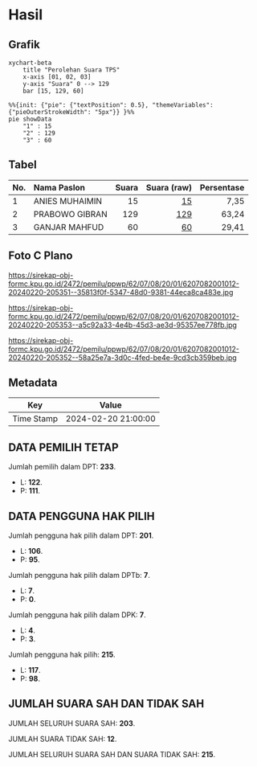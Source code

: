 # Hasil

## Grafik

```mermaid
xychart-beta
    title "Perolehan Suara TPS"
    x-axis [01, 02, 03]
    y-axis "Suara" 0 --> 129
    bar [15, 129, 60]
```

```mermaid
%%{init: {"pie": {"textPosition": 0.5}, "themeVariables": {"pieOuterStrokeWidth": "5px"}} }%%
pie showData
    "1" : 15
    "2" : 129
    "3" : 60
```

## Tabel

| No. | Nama Paslon    | Suara | Suara (raw) | Persentase |
|:--- |:-------------- | -----:| -----------:| ----------:|
| 1   | ANIES MUHAIMIN | 15    | [15][p-1]   | 7,35       |
| 2   | PRABOWO GIBRAN | 129   | [129][p-2]  | 63,24      |
| 3   | GANJAR MAHFUD  | 60    | [60][p-3]   | 29,41      |


[p-1]: https://github.com/gigit-pemilu/pemilu-2024-62-kalimantan-tengah/blob/main/pilpres/hitung-suara/sub/62-kalimantan-tengah/sub/07-seruyan/sub/08-danau-seluluk/sub/2001-asam-baru/sub/012-tps/sub/paslon-1.txt
[p-2]: https://github.com/gigit-pemilu/pemilu-2024-62-kalimantan-tengah/blob/main/pilpres/hitung-suara/sub/62-kalimantan-tengah/sub/07-seruyan/sub/08-danau-seluluk/sub/2001-asam-baru/sub/012-tps/sub/paslon-2.txt
[p-3]: https://github.com/gigit-pemilu/pemilu-2024-62-kalimantan-tengah/blob/main/pilpres/hitung-suara/sub/62-kalimantan-tengah/sub/07-seruyan/sub/08-danau-seluluk/sub/2001-asam-baru/sub/012-tps/sub/paslon-3.txt

## Foto C Plano

https://sirekap-obj-formc.kpu.go.id/2472/pemilu/ppwp/62/07/08/20/01/6207082001012-20240220-205351--35813f0f-5347-48d0-9381-44eca8ca483e.jpg

https://sirekap-obj-formc.kpu.go.id/2472/pemilu/ppwp/62/07/08/20/01/6207082001012-20240220-205353--a5c92a33-4e4b-45d3-ae3d-95357ee778fb.jpg

https://sirekap-obj-formc.kpu.go.id/2472/pemilu/ppwp/62/07/08/20/01/6207082001012-20240220-205352--58a25e7a-3d0c-4fed-be4e-9cd3cb359beb.jpg


## Metadata

| Key        | Value               |
| ---------- | ------------------- |
| Time Stamp | 2024-02-20 21:00:00 |


## DATA PEMILIH TETAP

Jumlah pemilih dalam DPT: **233**.
 * L: **122**.
 * P: **111**.

## DATA PENGGUNA HAK PILIH

Jumlah pengguna hak pilih dalam DPT: **201**.
 * L: **106**.
 * P: **95**.

Jumlah pengguna hak pilih dalam DPTb: **7**.
 * L: **7**.
 * P: **0**.

Jumlah pengguna hak pilih dalam DPK: **7**.
 * L: **4**.
 * P: **3**.

Jumlah pengguna hak pilih: **215**.
 * L: **117**.
 * P: **98**.

## JUMLAH SUARA SAH DAN TIDAK SAH

JUMLAH SELURUH SUARA SAH: **203**.

JUMLAH SUARA TIDAK SAH: **12**.

JUMLAH SELURUH SUARA SAH DAN SUARA TIDAK SAH: **215**.


